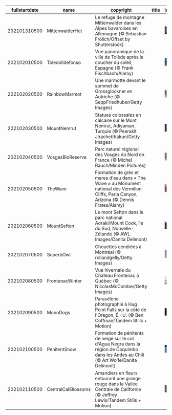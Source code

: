 |fullstartdate|name|copyright|title|image|
|--|--|--|--|--|
202101310500|MittenwalderHut|Le refuge de montagne Mittenwalder dans les Alpes bavaroises en Allemagne (© Sebastian Frölich/Offset by Shutterstock)||![](/fr-CA/2021/02/202101310500MittenwalderHut.jpg)|
202102010500|ToledoIldefonso|Vue panoramique de la ville de Tolède après le coucher du soleil, Espagne (© Frank Fischbach/Alamy)||![](/fr-CA/2021/02/202102010500ToledoIldefonso.jpg)|
202102020500|RainbowMarmot|Une marmotte devant le sommet de Grossglockner en Autriche (© SeppFriedhuber/Getty Images)||![](/fr-CA/2021/02/202102020500RainbowMarmot.jpg)|
202102030500|MountNemrut|Statues colossales en calcaire sur le Mont Nemrut, Adiyaman, Turquie (© Peerakit JIrachetthakun/Getty Images)||![](/fr-CA/2021/02/202102030500MountNemrut.jpg)|
202102040500|VosgesBioReserve|Parc naturel régional des Vosges du Nord en France (© Michel Rauch/Minden Pictures)||![](/fr-CA/2021/02/202102040500VosgesBioReserve.jpg)|
202102050500|TheWave|Formation de grès et mares d'eau dans « The Wave » au Monument national des Vermilion Cliffs, Paria Canyon, Arizona (© Dennis Frates/Alamy)||![](/fr-CA/2021/02/202102050500TheWave.jpg)|
202102060500|MountSefton|Le mont Sefton dans le parc national Aoraki/Mount Cook, île du Sud, Nouvelle-Zélande (© AWL Images/Danita Delimont)||![](/fr-CA/2021/02/202102060500MountSefton.jpg)|
202102070500|SuperbOwl|Chouettes cendrées à Montréal (© rollandgelly/Getty Images)||![](/fr-CA/2021/02/202102070500SuperbOwl.jpg)|
202102080500|FrontenacWinter|Vue hivernale du Château Frontenac à Québec (© NicolasMcComber/Getty Images)||![](/fr-CA/2021/02/202102080500FrontenacWinter.jpg)|
202102090500|MoonDogs|Parasélène photographié à Hug Point Falls sur la côte de l'Oregon, É.-U. (© Ben Coffman/Tandem Stills + Motion)||![](/fr-CA/2021/02/202102090500MoonDogs.jpg)|
202102100500|PenitentSnow|Formation de pénitents de neige sur le col d'Agua Negra dans la région de Coquimbo dans les Andes au Chili (© Art Wolfe/Danita Delimont)||![](/fr-CA/2021/02/202102100500PenitentSnow.jpg)|
202102110500|CentralCaliBlossoms|Amandiers en fleurs entourant une grange rouge dans la Vallée Centrale de Californie (© Jeffrey Lewis/Tandem Stills + Motion)||![](/fr-CA/2021/02/202102110500CentralCaliBlossoms.jpg)|
